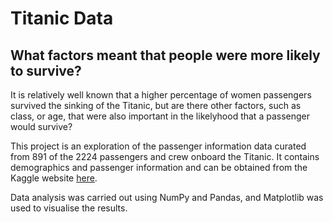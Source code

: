 # Titanic Data
## What factors meant that people were more likely to survive?

It is relatively well known that a higher percentage of women passengers survived the sinking of the Titanic, but are there other factors, such as class, or age, that were also important in the likelyhood that a passenger would survive?

This project is an exploration of the passenger information data curated from 891 of the 2224 passengers and crew onboard the Titanic. It contains demographics and passenger information and can be obtained from the Kaggle website [here](https://www.kaggle.com/c/titanic/data).

Data analysis was carried out using NumPy and Pandas, and Matplotlib was used to visualise the results.
